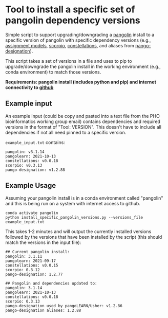 # Tool to install a specific set of pangolin dependency versions

Simple script to support upgrading/downgrading a [pangolin](https://github.com/cov-lineages/pangolin) 
install to a specific version of pangolin with specific dependency versions (e.g., [assignment models](https://github.com/cov-lineages/pangoLEARN), 
[scorpio](https://github.com/cov-lineages/scorpio), 
[constellations](https://github.com/cov-lineages/constellations), 
and aliases from [pango-designation](https://github.com/cov-lineages/pango-designation)).

This script takes a set of versions in a file and uses to pip to 
upgrade/downgrade the pangolin install in the working environment 
(e.g., conda environment) to match those versions.

**Requirements: pangolin install (includes python and pip) and internet connectivity to [github](https://github.com)**

## Example input

An example input (could be copy and pasted into a text file from the PHO 
bioinformatics working group email) contains dependencies and required versions in the format of "Tool: VERSION".
This doesn't have to include all dependencies if not all need pinned to a specific version.

`example_input.txt` contains:
```
pangolin: v3.1.14
pangolearn: 2021-10-13
constellations: v0.0.18
scorpio: v0.3.13
pango-designation: v1.2.88
```

## Example Usage

Assuming your pangolin install is in a conda environment called "pangolin" and
this is being run on a system with internet access to github. 

```
conda activate pangolin
python install_specific_pangolin_versions.py --versions_file example_input.txt
```

This takes 1-2 minutes and will output the currently installed versions followed by the versions
that have been installed by the script (this should match the versions in the
input file):

```
## Current pangolin install:
pangolin: 3.1.11
pangolearn: 2021-09-17
constellations: v0.0.15
scorpio: 0.3.12
pango-designation: 1.2.77

## Pangolin and dependencies updated to:
pangolin: 3.1.14
pangolearn: 2021-10-13
constellations: v0.0.18
scorpio: 0.3.13
pango-designation used by pangoLEARN/Usher: v1.2.86
pango-designation aliases: 1.2.88
```
